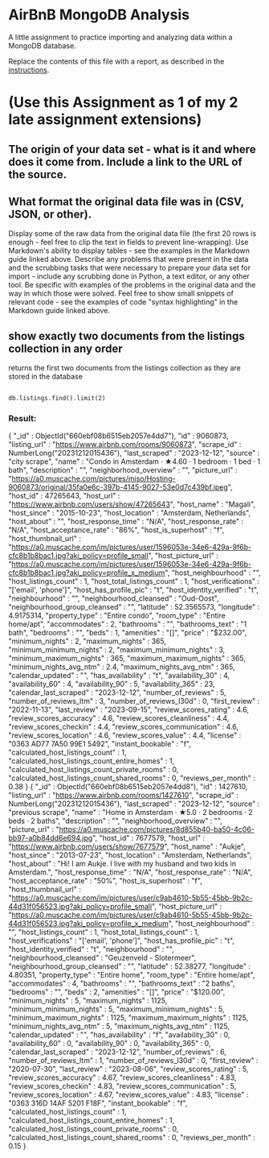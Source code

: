 # AirBnB MongoDB Analysis

A little assignment to practice importing and analyzing data within a MongoDB database.

Replace the contents of this file with a report, as described in the [instructions](./instructions.md).

<h1>
(Use this Assignment as 1 of my 2 late assignment extensions)
</h1>

## The origin of your data set - what is it and where does it come from. Include a link to the URL of the source.

## What format the original data file was in (CSV, JSON, or other).

Display some of the raw data from the original data file (the first 20 rows is enough - feel free to clip the text in fields to prevent line-wrapping). Use Markdown's ability to display tables - see the examples in the Markdown guide linked above.
Describe any problems that were present in the data and the scrubbing tasks that were necessary to prepare your data set for import - include any scrubbing done in Python, a text editor, or any other tool. Be specific with examples of the problems in the original data and the way in which those were solved. Feel free to show small snippets of relevant code - see the examples of code "syntax highlighting" in the Markdown guide linked above.

## show exactly two documents from the listings collection in any order

returns the first two documents from the listings collection as they are stored in the database

```

db.listings.find().limit(2)

```

### Result:

{ "\_id" : ObjectId("660ebf08b6515eb2057e4dd7"), "id" : 9060873, "listing_url" : "https://www.airbnb.com/rooms/9060873", "scrape_id" : NumberLong("20231212015436"), "last_scraped" : "2023-12-12", "source" : "city scrape", "name" : "Condo in Amsterdam · ★4.60 · 1 bedroom · 1 bed · 1 bath", "description" : "", "neighborhood_overview" : "", "picture_url" : "https://a0.muscache.com/pictures/miso/Hosting-9060873/original/35fa0e6c-397b-4145-9027-53e0d7c439bf.jpeg", "host_id" : 47265643, "host_url" : "https://www.airbnb.com/users/show/47265643", "host_name" : "Magali", "host_since" : "2015-10-23", "host_location" : "Amsterdam, Netherlands", "host_about" : "", "host_response_time" : "N/A", "host_response_rate" : "N/A", "host_acceptance_rate" : "86%", "host_is_superhost" : "f", "host_thumbnail_url" : "https://a0.muscache.com/im/pictures/user/1596053e-34e6-429a-9f6b-cfc8b1b8bac1.jpg?aki_policy=profile_small", "host_picture_url" : "https://a0.muscache.com/im/pictures/user/1596053e-34e6-429a-9f6b-cfc8b1b8bac1.jpg?aki_policy=profile_x_medium", "host_neighbourhood" : "", "host_listings_count" : 1, "host_total_listings_count" : 1, "host_verifications" : "['email', 'phone']", "host_has_profile_pic" : "t", "host_identity_verified" : "t", "neighbourhood" : "", "neighbourhood_cleansed" : "Oud-Oost", "neighbourhood_group_cleansed" : "", "latitude" : 52.3565573, "longitude" : 4.9175314, "property_type" : "Entire condo", "room_type" : "Entire home/apt", "accommodates" : 2, "bathrooms" : "", "bathrooms_text" : "1 bath", "bedrooms" : "", "beds" : 1, "amenities" : "[]", "price" : "$232.00", "minimum_nights" : 2, "maximum_nights" : 365, "minimum_minimum_nights" : 2, "maximum_minimum_nights" : 3, "minimum_maximum_nights" : 365, "maximum_maximum_nights" : 365, "minimum_nights_avg_ntm" : 2.4, "maximum_nights_avg_ntm" : 365, "calendar_updated" : "", "has_availability" : "t", "availability_30" : 4, "availability_60" : 4, "availability_90" : 5, "availability_365" : 23, "calendar_last_scraped" : "2023-12-12", "number_of_reviews" : 5, "number_of_reviews_ltm" : 3, "number_of_reviews_l30d" : 0, "first_review" : "2022-11-13", "last_review" : "2023-09-15", "review_scores_rating" : 4.6, "review_scores_accuracy" : 4.6, "review_scores_cleanliness" : 4.4, "review_scores_checkin" : 4.4, "review_scores_communication" : 4.6, "review_scores_location" : 4.6, "review_scores_value" : 4.4, "license" : "0363 AD77 7A50 99E1 5492", "instant_bookable" : "f", "calculated_host_listings_count" : 1, "calculated_host_listings_count_entire_homes" : 1, "calculated_host_listings_count_private_rooms" : 0, "calculated_host_listings_count_shared_rooms" : 0, "reviews_per_month" : 0.38 }
{ "\_id" : ObjectId("660ebf08b6515eb2057e4dd8"), "id" : 1427610, "listing_url" : "https://www.airbnb.com/rooms/1427610", "scrape_id" : NumberLong("20231212015436"), "last_scraped" : "2023-12-12", "source" : "previous scrape", "name" : "Home in Amsterdam · ★5.0 · 2 bedrooms · 2 beds · 2 baths", "description" : "", "neighborhood_overview" : "", "picture_url" : "https://a0.muscache.com/pictures/8d855b40-ba50-4c06-bb97-a0b84dd6e694.jpg", "host_id" : 7677579, "host_url" : "https://www.airbnb.com/users/show/7677579", "host_name" : "Aukje", "host_since" : "2013-07-23", "host_location" : "Amsterdam, Netherlands", "host_about" : "Hi! I am Aukje. I live with my husband and two kids in Amsterdam.", "host_response_time" : "N/A", "host_response_rate" : "N/A", "host_acceptance_rate" : "50%", "host_is_superhost" : "f", "host_thumbnail_url" : "https://a0.muscache.com/im/pictures/user/c9ab4610-5b55-45bb-9b2c-44d31f056523.jpg?aki_policy=profile_small", "host_picture_url" : "https://a0.muscache.com/im/pictures/user/c9ab4610-5b55-45bb-9b2c-44d31f056523.jpg?aki_policy=profile_x_medium", "host_neighbourhood" : "", "host_listings_count" : 1, "host_total_listings_count" : 1, "host_verifications" : "['email', 'phone']", "host_has_profile_pic" : "t", "host_identity_verified" : "t", "neighbourhood" : "", "neighbourhood_cleansed" : "Geuzenveld - Slotermeer", "neighbourhood_group_cleansed" : "", "latitude" : 52.38277, "longitude" : 4.80351, "property_type" : "Entire home", "room_type" : "Entire home/apt", "accommodates" : 4, "bathrooms" : "", "bathrooms_text" : "2 baths", "bedrooms" : "", "beds" : 2, "amenities" : "[]", "price" : "$120.00", "minimum_nights" : 5, "maximum_nights" : 1125, "minimum_minimum_nights" : 5, "maximum_minimum_nights" : 5, "minimum_maximum_nights" : 1125, "maximum_maximum_nights" : 1125, "minimum_nights_avg_ntm" : 5, "maximum_nights_avg_ntm" : 1125, "calendar_updated" : "", "has_availability" : "f", "availability_30" : 0, "availability_60" : 0, "availability_90" : 0, "availability_365" : 0, "calendar_last_scraped" : "2023-12-12", "number_of_reviews" : 6, "number_of_reviews_ltm" : 1, "number_of_reviews_l30d" : 0, "first_review" : "2020-07-30", "last_review" : "2023-08-06", "review_scores_rating" : 5, "review_scores_accuracy" : 4.67, "review_scores_cleanliness" : 4.83, "review_scores_checkin" : 4.83, "review_scores_communication" : 5, "review_scores_location" : 4.67, "review_scores_value" : 4.83, "license" : "0363 316D 14AF 5201 F18F", "instant_bookable" : "f", "calculated_host_listings_count" : 1, "calculated_host_listings_count_entire_homes" : 1, "calculated_host_listings_count_private_rooms" : 0, "calculated_host_listings_count_shared_rooms" : 0, "reviews_per_month" : 0.15 }
